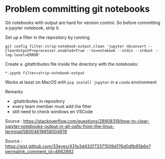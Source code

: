 # Problem committing git notebooks

Git notebooks with output are hard for version control.
So before committing a jupyter notebook, strip it. 

Set up a filter in the repository by running

    git config filter.strip-notebook-output.clean 'jupyter nbconvert --ClearOutputPreprocessor.enabled=True --to=notebook --stdin --stdout --log-level=ERROR'

Create a .gitattributes file inside the directory with the notebooks:

    *.ipynb filter=strip-notebook-output 

Works at least on MacOS with `pip install jupyter` in a `conda` environment    

Remarks

- .gitattributes in repository
- every team member must add the filter 
- still need to check windows en VSCode


Source : https://stackoverflow.com/questions/28908319/how-to-clear-jupyter-notebooks-output-in-all-cells-from-the-linux-terminal/58004619#58004619

Source : https://gist.github.com/33eyes/431e3d432f73371509d176d0dfb95b6e?permalink_comment_id=4662892
